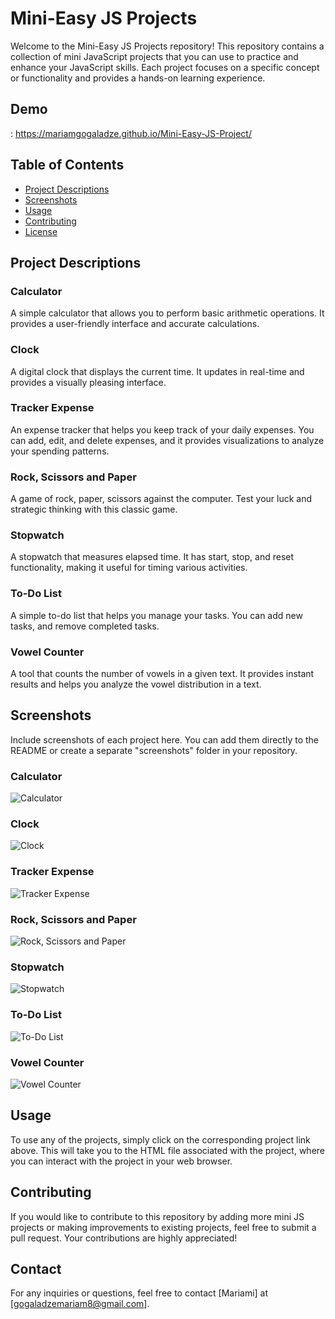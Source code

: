 # Mini-Easy JS Projects

Welcome to the Mini-Easy JS Projects repository! This repository contains a collection of mini JavaScript projects that you can use to practice and enhance your JavaScript skills. Each project focuses on a specific concept or functionality and provides a hands-on learning experience.

## Demo 

: https://mariamgogaladze.github.io/Mini-Easy-JS-Project/

## Table of Contents
- [Project Descriptions](#project-descriptions)
- [Screenshots](#screenshots)
- [Usage](#usage)
- [Contributing](#contributing)
- [License](#license)

## Project Descriptions

### Calculator
A simple calculator that allows you to perform basic arithmetic operations. It provides a user-friendly interface and accurate calculations.

### Clock
A digital clock that displays the current time. It updates in real-time and provides a visually pleasing interface.

### Tracker Expense
An expense tracker that helps you keep track of your daily expenses. You can add, edit, and delete expenses, and it provides visualizations to analyze your spending patterns.

### Rock, Scissors and Paper
A game of rock, paper, scissors against the computer. Test your luck and strategic thinking with this classic game.

### Stopwatch
A stopwatch that measures elapsed time. It has start, stop, and reset functionality, making it useful for timing various activities.

### To-Do List
A simple to-do list that helps you manage your tasks. You can add new tasks,  and remove completed tasks.

### Vowel Counter
A tool that counts the number of vowels in a given text. It provides instant results and helps you analyze the vowel distribution in a text.

## Screenshots

Include screenshots of each project here. You can add them directly to the README or create a separate "screenshots" folder in your repository.

### Calculator
![Calculator](/CALCULATOR.png)

### Clock
![Clock](/clock.png)

### Tracker Expense
![Tracker Expense](/tracker.png)

### Rock, Scissors and Paper
![Rock, Scissors and Paper](/rock.png)

### Stopwatch
![Stopwatch](/stopwatch.png)

### To-Do List
![To-Do List](/list.png)

### Vowel Counter
![Vowel Counter](/counter.png)

## Usage

To use any of the projects, simply click on the corresponding project link above. This will take you to the HTML file associated with the project, where you can interact with the project in your web browser.

## Contributing

If you would like to contribute to this repository by adding more mini JS projects or making improvements to existing projects, feel free to submit a pull request. Your contributions are highly appreciated!

## Contact

For any inquiries or questions, feel free to contact [Mariami] at [gogaladzemariam8@gmail.com].

